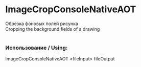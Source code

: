 # ImageCropConsoleNativeAOT

Обрезка фоновых полей рисунка<br/>
Cropping the background fields of a drawing<br/><br/>

### Использование / Using:<br/>

ImageCropConsoleNativeAOT \<fileInput\> fileOutput
